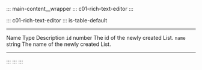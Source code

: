 ::: main-content__wrapper
::: c01-rich-text-editor
:::

::: c01-rich-text-editor
::: is-table-default
  ---------- -------- -------------------------------------
  Name       Type     Description
  ` id `     number   The id of the newly created List.
  ` name `   string   The name of the newly created List.
  ---------- -------- -------------------------------------
:::
:::
:::
